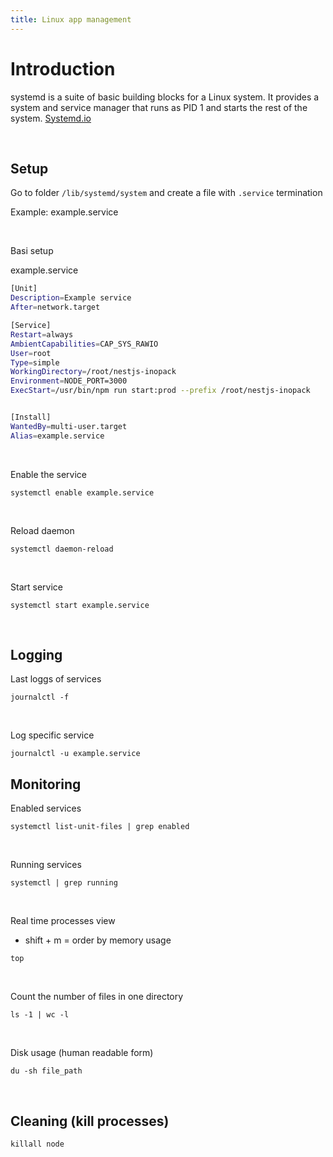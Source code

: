 ```yaml
---
title: Linux app management
---
```


# Introduction

systemd is a suite of basic building blocks for a Linux system. 
It provides a system and service manager that
runs as PID 1 and starts the rest of the system.
[Systemd.io](https://systemd.io/)


<br />

## Setup

Go to folder `/lib/systemd/system` and create a file with `.service` termination

Example: example.service

<br />

Basi setup

example.service
```bash
[Unit]
Description=Example service
After=network.target

[Service]
Restart=always
AmbientCapabilities=CAP_SYS_RAWIO
User=root
Type=simple
WorkingDirectory=/root/nestjs-inopack
Environment=NODE_PORT=3000
ExecStart=/usr/bin/npm run start:prod --prefix /root/nestjs-inopack


[Install]
WantedBy=multi-user.target
Alias=example.service
```

<br />

Enable the service

```shell
systemctl enable example.service
```

<br />

Reload daemon

```shell
systemctl daemon-reload
```

<br />


Start service
```shell
systemctl start example.service
```

<br />

## Logging

Last loggs of services

```shell
journalctl -f
```

<br />

Log specific service

```shell
journalctl -u example.service
```


## Monitoring

Enabled services
```shell
systemctl list-unit-files | grep enabled
```

<br />


Running services
```shell
systemctl | grep running
```


<br />

Real time processes view 
* shift + m = order by memory usage 
```shell
top 
```


<br />

Count the number of files in one directory

```shell
ls -1 | wc -l
```

<br />

Disk usage (human readable form)

```shell
du -sh file_path
```

<br />


## Cleaning (kill processes)

```shell
killall node
```


